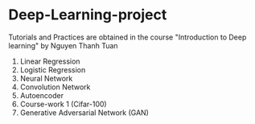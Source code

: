 # Deep-Learning-project

Tutorials and Practices are obtained in the course "Introduction to Deep learning" by Nguyen Thanh Tuan
1. Linear Regression
2. Logistic Regression
3. Neural Network
4. Convolution Network
5. Autoencoder
6. Course-work 1 (Cifar-100)
7. Generative Adversarial Network (GAN)
